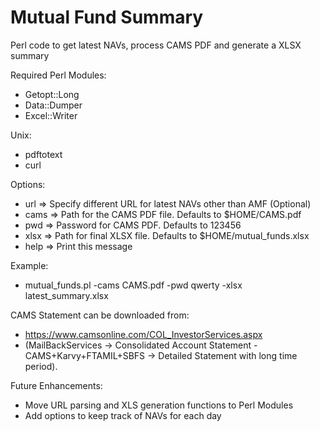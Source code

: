 # Mutual Fund Summary
Perl code to get latest NAVs, process CAMS PDF and generate a XLSX summary

Required Perl Modules:
- Getopt::Long
- Data::Dumper
- Excel::Writer
 
Unix:
- pdftotext
- curl

Options:
- url       =>      Specify different URL for latest NAVs other than AMF (Optional)
- cams      =>      Path for the CAMS PDF file. Defaults to \$HOME/CAMS.pdf
- pwd       =>      Password for CAMS PDF. Defaults to 123456
- xlsx      =>      Path for final XLSX file. Defaults to \$HOME/mutual_funds.xlsx
- help      =>      Print this message

Example:
- mutual_funds.pl -cams CAMS.pdf -pwd qwerty -xlsx latest_summary.xlsx

CAMS Statement can be downloaded from:
- https://www.camsonline.com/COL_InvestorServices.aspx 
- (MailBackServices -> Consolidated Account Statement - CAMS+Karvy+FTAMIL+SBFS -> Detailed Statement with long time period).

Future Enhancements:
- Move URL parsing and XLS generation functions to Perl Modules
- Add options to keep track of NAVs for each day
